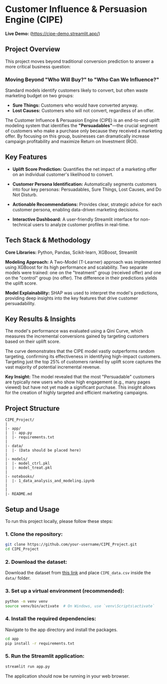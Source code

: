 # Customer Influence & Persuasion Engine (CIPE)

**Live Demo:** (https://cipe-demo.streamlit.app/)

## Project Overview

This project moves beyond traditional conversion prediction to answer a more critical business question: 

### Moving Beyond "Who Will Buy?" to "Who Can We Influence?"

Standard models identify customers likely to convert, but often waste marketing budget on two groups:

- **Sure Things:** Customers who would have converted anyway.
- **Lost Causes:** Customers who will not convert, regardless of an offer.

The Customer Influence & Persuasion Engine (CIPE) is an end-to-end uplift modeling system that identifies the **"Persuadables"**—the crucial segment of customers who make a purchase only because they received a marketing offer. By focusing on this group, businesses can dramatically increase campaign profitability and maximize Return on Investment (ROI).

## Key Features

- **Uplift Score Prediction:** Quantifies the net impact of a marketing offer on an individual customer's likelihood to convert.

- **Customer Persona Identification:** Automatically segments customers into four key personas: Persuadables, Sure Things, Lost Causes, and Do Not Disturb.

- **Actionable Recommendations:** Provides clear, strategic advice for each customer persona, enabling data-driven marketing decisions.

- **Interactive Dashboard:** A user-friendly Streamlit interface for non-technical users to analyze customer profiles in real-time.

## Tech Stack & Methodology

**Core Libraries:** Python, Pandas, Scikit-learn, XGBoost, Streamlit

**Modeling Approach:** A Two-Model (T-Learner) approach was implemented using XGBoost for its high performance and scalability. Two separate models were trained: one on the "treatment" group (received offer) and one on the "control" group (no offer). The difference in their predictions yields the uplift score.

**Model Explainability:** SHAP was used to interpret the model's predictions, providing deep insights into the key features that drive customer persuadability.

## Key Results & Insights

The model's performance was evaluated using a Qini Curve, which measures the incremental conversions gained by targeting customers based on their uplift score.

The curve demonstrates that the CIPE model vastly outperforms random targeting, confirming its effectiveness in identifying high-impact customers. Targeting just the top 25% of customers ranked by uplift score captures the vast majority of potential incremental revenue.

**Key Insight:** The model revealed that the most "Persuadable" customers are typically new users who show high engagement (e.g., many pages viewed) but have not yet made a significant purchase. This insight allows for the creation of highly targeted and efficient marketing campaigns.

## Project Structure

```
CIPE_Project/
|
|- app/
|  |- app.py
|  |- requirements.txt
|
|- data/
|  |- (Data should be placed here)
|
|- models/
|  |- model_ctrl.pkl
|  |- model_treat.pkl
|
|- notebooks/
|  |- 1_data_analysis_and_modeling.ipynb
|
|
|- README.md
```

## Setup and Usage

To run this project locally, please follow these steps:

### 1. Clone the repository:

```bash
git clone https://github.com/your-username/CIPE_Project.git
cd CIPE_Project
```

### 2. Download the dataset:

Download the dataset from [this link]((https://drive.google.com/file/d/1MNG6bPPZVqPJqltVnLdF049ASfLndrp0/view?usp=drive_link)) and place `CIPE_data.csv` inside the `data/` folder.

### 3. Set up a virtual environment (recommended):

```bash
python -m venv venv
source venv/bin/activate  # On Windows, use `venv\Scripts\activate`
```

### 4. Install the required dependencies:

Navigate to the app directory and install the packages.

```bash
cd app
pip install -r requirements.txt
```

### 5. Run the Streamlit application:

```bash
streamlit run app.py
```

The application should now be running in your web browser.
